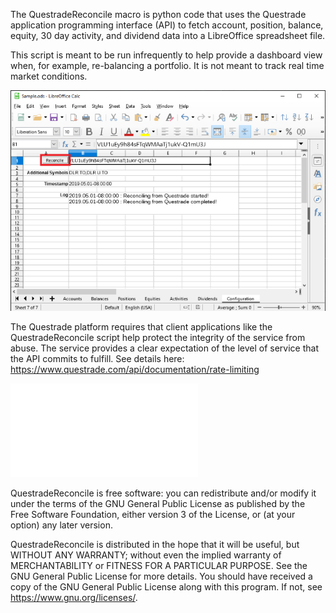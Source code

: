 The QuestradeReconcile macro is python code that uses the Questrade application programming interface (API) to fetch account, position, balance, equity, 30 day activity, and dividend data into a LibreOffice spreadsheet file.

This script is meant to be run infrequently to help provide a dashboard view when, for example, re-balancing a portfolio. It is not meant to track real time market conditions.

![Figure 1: Run the QuestradeReconcile Python Macro](Documentation/RunQuestradeMacro.png?raw=True "Figure 1: Run the QuestradeReconcile Python Macro")

The Questrade platform requires that client applications like the QuestradeReconcile script help protect the integrity of the service from abuse. The service provides a clear expectation of the level of service that the API commits to fulfill. See details here: https://www.questrade.com/api/documentation/rate-limiting

![PDF Documentation](Documentation/QuestradeMacroDocumentation.pdf?raw=True)

QuestradeReconcile is free software: you can redistribute and/or modify it under the terms of the GNU General Public License as published by the Free Software Foundation, either version 3 of the License, or (at your option) any later version.

QuestradeReconcile is distributed in the hope that it will be useful, but WITHOUT ANY WARRANTY; without even the implied warranty of MERCHANTABILITY or FITNESS FOR A PARTICULAR PURPOSE.  See the GNU General Public License for more details. You should have received a copy of the GNU General Public License along with this program.  If not, see https://www.gnu.org/licenses/.
